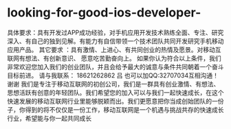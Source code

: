 looking-for-good-ios-developer-
===============================

具体要求：具有开发过APP成功经验，对手机应用开发技术熟练全面、专注、研究深入、有自己的独到见解。有能力有自信带领一个技术团队共同开发研究手机移动应用产品。            其它要求 ：具有激情、上进心、有共同创业的热情及愿景。对移动互联网有想法、有创新意识、 愿意吃苦勤奋向上。           如果你认为符合以上条件，我们非常欢迎您加入我们的创业团队，并且会给予最大的诚意与条件共同朝着一个奋斗目标前进。                请与我联系： 18621262862   吕     也可以加QQ:32707034互相沟通！谢谢   我们是专注于移动互联网的初创公司，我们是一群具有创业激情、有想法、思想活跃有创意的年轻团队。我们希望您的加入可以与我们一起快速成长，在这个快速发展的移动互联网行业里能够脱颖而出。我们更愿意把你当成创始团队的一份子，你得到的将不仅仅是一份工作，移动互联网是一个机遇与挑战共存的快速成长行业，希望能与你一起共同成长  